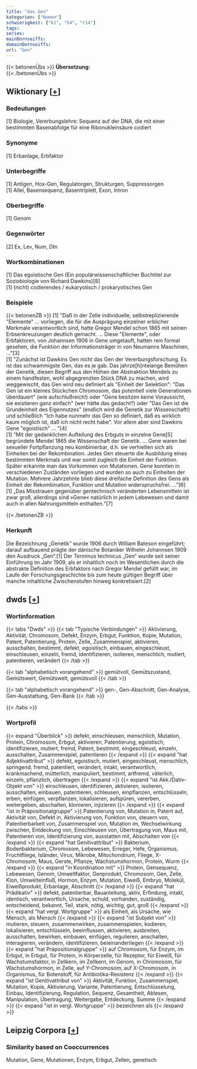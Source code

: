 ```yaml
---
title: "das Gen"
kategorien: ["Nomen"]
schwierigkeit: ["k1", "h4", "r14"]
tags:
series:
mainDornseiffs:
domainDornseiffs:
url: "Gen"
---
```


{{< betonenÜbs >}}
**Übersetzung:**  
{{< /betonenÜbs >}}

## Wiktionary [[+](https://de.wiktionary.org/wiki/Gen)]

### Bedeutungen
[1] Biologie, Vererbungslehre: Sequenz auf der DNA, die mit einer bestimmten Basenabfolge für eine Ribonukleinsäure codiert  

### Synonyme
[1] Erbanlage, Erbfaktor  

### Unterbegriffe
[1] Antigen, Hox-Gen, Regulatorgen, Strukturgen, Suppressorgen  
[1] Allel, Basensequenz, Basentriplett, Exon, Intron  

### Oberbegriffe
[1] Genom  

### Gegenwörter
[2] Ex, Lev, Num, Dtn  

### Wortkombinationen
[1] Das egoistische Gen (Ein populärwissenschaftlicher Buchtitel zur Soziobiologie von Richard Dawkins)[8]  
[1] (nicht) codierendes / eukaryotisch / prokaryotisches Gen  

### Beispiele
{{< betonenZB >}}
[1] "Daß in der Zelle individuelle, selbstreplizierende "Elemente" … vorliegen, die für die Ausprägung einzelner erblicher Merkmale verantwortlich sind, hatte Gregor Mendel schon 1865 mit seinen Erbsenkreuzungen deutlich gemacht. … Diese "Elemente", oder Erbfaktoren, von Johannsen 1906 in Gene umgetauft, hatten rein formal gesehen, die Funktion der Informationsträger in von Neumanns Maschinen, …"[3]  
[1] "Zunächst ist Dawkins Gen nicht das Gen der Vererbungsforschung. Es ist das schwammigste Gen, das es je gab. Das jahrze[h]ntelange Bemühen der Genetik, diesen Begriff aus den Höhen der Abstraktion Mendels zu einem handfesten, wohl abgegrenzten Stück DNA zu machen, wird weggewischt, das Gen wird neu definiert als "Einheit der Selektion": "Das Gen ist ein kleines Stückchen Chromosom, das potentiell viele Generationen überdauert" (wie aufschlußreich!) oder "Gene besitzen keine Voraussicht, sie existieren ganz einfach" (wer hätte das gedacht?) oder "Das Gen ist die Grundeinheit des Eigennutzes" (endlich wird die Genetik zur Wissenschaft!) und schließlich "Ich habe nunmehr das Gen so definiert, daß es wirklich kaum möglich ist, daß ich nicht recht habe". Vor allem aber sind Dawkins Gene "egoistisch" … "[4]  
[1] "Mit der gedanklichen Aufteilung des Erbguts in einzelne Gene[5] begründete Mendel 1865 die Wissenschaft der Genetik. … Gene waren bei sexueller Fortpflanzung neu kombinierbar, d.h. sie verhielten sich als Einheiten bei der Rekombination. Jedes Gen steuerte die Ausbildung eines bestimmten Merkmals und war somit zugleich die Einheit der Funktion. Später erkannte man das Vorkommen von Mutationen. Gene konnten in verschiedenen Zuständen vorliegen und wurden so auch zu Einheiten der Mutation. Mehrere Jahrzehnte blieb diese dreifache Definition des Gens als Einheit der Rekombination, Funktion und Mutation widerspruchsfrei. …"[6]  
[1] „Das Misstrauen gegenüber gentechnisch veränderten Lebensmitteln ist zwar groß, allerdings sind »Gene« natürlich in jedem Lebewesen und damit auch in allen Nahrungsmitteln enthalten.“[7]  

{{< /betonenZB >}}
### Herkunft
Die Bezeichnung „Genetik“ wurde 1906 durch William Bateson eingeführt; darauf aufbauend prägte der dänische Botaniker Wilhelm Johannsen 1909 den Ausdruck „Gen“.[1] Der Terminus technicus „Gen“ wurde seit seiner Einführung im Jahr 1909, als er inhaltlich noch im Wesentlichen durch die abstrakte Definition des Erbfaktors nach Gregor Mendel gefüllt war, im Laufe der Forschungsgeschichte bis zum heute gültigen Begriff über manche inhaltliche Zwischenstufen hinweg konkretisiert.[2]  



## dwds [[+](https://www.dwds.de/wb/Gen)]

### Wortinformation
{{< tabs "Dwds" >}}
{{< tab "Typische Verbindungen" >}}
Aktivierung, Aktivität, Chromosom, Defekt, Enzym, Erbgut, Funktion, Kopie, Mutation, Patent, Patentierung, Protein, Zelle, Zusammenspiel, aktivieren, ausschalten, bestimmt, defekt, egoistisch, einbauen, eingeschleust, einschleusen, einzeln, fremd, identifizieren, isolieren, menschlich, mutiert, patentieren, verändert
{{< /tab >}}

{{< tab "alphabetisch vorangehend" >}}
gemütvoll, Gemütszustand, Gemütswert, Gemütswelt, gemütsvoll
{{< /tab >}}

{{< tab "alphabetisch vorangehend" >}}
gen-, Gen-Abschnitt, Gen-Analyse, Gen-Ausstattung, Gen-Bank
{{< /tab >}}

{{< /tabs >}}

### Wortprofil
{{< expand "Überblick" >}} defekt, einschleusen, menschlich, Mutation, Protein, Chromosom, Erbgut, aktivieren, Patentierung, egoistisch, identifizieren, mutiert, fremd, Patent, bestimmt, eingeschleust, einzeln, ausschalten, Zusammenspiel, patentieren {{< /expand >}}
{{< expand "hat Adjektivattribut" >}} defekt, egoistisch, mutiert, eingeschleust, menschlich, springend, fremd, patentiert, verändert, intakt, verantwortlich, krankmachend, mütterlich, manipuliert, bestimmt, artfremd, väterlich, einzeln, pflanzlich, übertragen {{< /expand >}}
{{< expand "ist Akk./Dativ-Objekt von" >}} einschleusen, identifizieren, aktivieren, isolieren, ausschalten, einbauen, patentieren, schleusen, einpflanzen, entschlüsseln, erben, einfügen, verpflanzen, lokalisieren, aufspüren, vererben, weitergeben, abschalten, klonieren, injizieren {{< /expand >}}
{{< expand "ist in Präpositionalgruppe" >}} Patentierung von, Mutation in, Patent auf, Aktivität von, Defekt in, Aktivierung von, Funktion von, steuern von, Patentierbarkeit von, Zusammenspiel von, Mutation im, Wechselwirkung zwischen, Entdeckung von, Einschleusen von, Übertragung von, Maus mit, Patentieren von, Identifizierung von, ausstatten mit, Abschalten von {{< /expand >}}
{{< expand "hat Genitivattribut" >}} Bakterium, Bodenbakterium, Chromosom, Lebewesen, Erreger, Hefe, Organismus, Fruchtfliege, Isländer, Virus, Mikrobe, Mitochondrium, Fliege, X-Chromosom, Maus, Gerste, Pflanze, Wachstumshormon, Protein, Wurm {{< /expand >}}
{{< expand "in Koordination mit" >}} Protein, Gensequenz, Lebewesen, Genom, Umweltfaktor, Genprodukt, Chromosom, Gen, Zelle, Klon, Umwelteinfluß, Hormon, Enzym, Mutation, Eiweiß, Embryo, Molekül, Eiweißprodukt, Erbanlage, Abschnitt {{< /expand >}}
{{< expand "hat Prädikativ" >}} defekt, patentierbar, Bauanleitung, aktiv, Erfindung, intakt, identisch, verantwortlich, Ursache, schuld, vorhanden, zuständig, entscheidend, bekannt, Teil, stark, nötig, wichtig, gut, groß {{< /expand >}}
{{< expand "hat vergl. Wortgruppe" >}} als Einheit, als Ursache, wie Mensch, als Mensch {{< /expand >}}
{{< expand "ist Subjekt von" >}} mutieren, steuern, zusammenwirken, zusammenspielen, kodieren, lokalisieren, entschlüsseln, beeinflussen, aktivieren, ausbreiten, ausschalten, bewirken, einbauen, einfügen, regulieren, anschalten, interagieren, verändern, identifizieren, beieinanderliegen {{< /expand >}}
{{< expand "hat Präpositionalgruppe" >}} auf Chromosom, für Enzym, im Erbgut, in Erbgut, für Protein, in Körperzelle, für Rezeptor, für Eiweiß, für Wachstumsfaktor, in Zellkern, im Zellkern, im Genom, in Chromosom, für Wachstumshormon, in Zelle, auf Y-Chromosom, auf X-Chromosom, in Organismus, für Botenstoff, für Antibiotika-Resistenz {{< /expand >}}
{{< expand "ist Genitivattribut von" >}} Aktivität, Funktion, Zusammenspiel, Mutation, Kopie, Aktivierung, Variante, Patentierung, Entschlüsselung, Einbau, Identifizierung, Regulation, Sequenz, Gesamtheit, Ablesen, Manipulation, Übertragung, Weitergabe, Entdeckung, Summe {{< /expand >}}
{{< expand "ist in vergl. Wortgruppe" >}} bezeichnen als {{< /expand >}}

## Leipzig Corpora [[+](https://corpora.uni-leipzig.de/en/res?word=Gen&corpusId=deu_newscrawl-public_2018)]


### Similarity based on Cooccurrences
Mutation, Gene, Mutationen, Enzym, Erbgut, Zellen, genetisch


